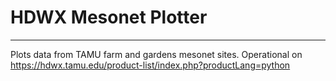 # HDWX Mesonet Plotter
-----
Plots data from TAMU farm and gardens mesonet sites. Operational on https://hdwx.tamu.edu/product-list/index.php?productLang=python
